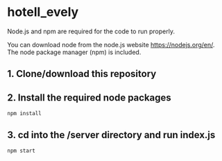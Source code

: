 # hotell_evely

Node.js and npm are required for the code to run properly.

You can download node from the node.js website https://nodejs.org/en/.
The node package manager (npm) is included.

## 1. Clone/download this repository

## 2. Install the required node packages

```
npm install
```

## 3. cd into the /server directory and run index.js

```
npm start
```